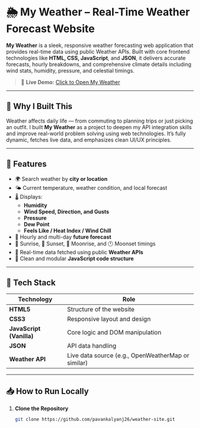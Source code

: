 # 🌦️ My Weather – Real-Time Weather Forecast Website

**My Weather** is a sleek, responsive weather forecasting web application that provides real-time data using public Weather APIs. Built with core frontend technologies like **HTML, CSS, JavaScript**, and **JSON**, it delivers accurate forecasts, hourly breakdowns, and comprehensive climate details including wind stats, humidity, pressure, and celestial timings.

> 🔗 **Live Demo:** [Click to Open My Weather](https://pavankalyanj26.github.io/weather-site/)

---

## 📌 Why I Built This

Weather affects daily life — from commuting to planning trips or just picking an outfit. I built **My Weather** as a project to deepen my API integration skills and improve real-world problem solving using web technologies. It’s fully dynamic, fetches live data, and emphasizes clean UI/UX principles.

---

## 🚀 Features

- 🌍 Search weather by **city or location**
- 🌤️ Current temperature, weather condition, and local forecast
- 🌡️ Displays:
  - **Humidity**
  - **Wind Speed, Direction, and Gusts**
  - **Pressure**
  - **Dew Point**
  - **Feels Like / Heat Index / Wind Chill**
- 📆 Hourly and multi-day **future forecast**
- 🌅 Sunrise, 🌇 Sunset, 🌙 Moonrise, and 🕛 Moonset timings
- 🎯 Real-time data fetched using public **Weather APIs**
- 🧠 Clean and modular **JavaScript code structure**

---

## 🧪 Tech Stack

| Technology | Role |
|------------|------|
| **HTML5** | Structure of the website |
| **CSS3**  | Responsive layout and design |
| **JavaScript (Vanilla)** | Core logic and DOM manipulation |
| **JSON** | API data handling |
| **Weather API** | Live data source (e.g., OpenWeatherMap or similar) |

---

## 📥 How to Run Locally

1. **Clone the Repository**
   ```bash
   git clone https://github.com/pavankalyanj26/weather-site.git
